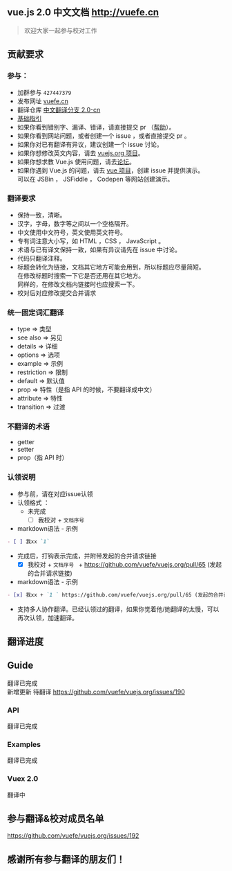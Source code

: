 ## vue.js 2.0 中文文档 http://vuefe.cn

> 欢迎大家一起参与校对工作 

## 贡献要求

### 参与：

- 加群参与 `427447379` 
- 发布网址 [vuefe.cn](http://vuefe.cn/)
- 翻译仓库 [中文翻译分支 2.0-cn](https://github.com/vuefe/vuejs.org)
- [基础指引](https://github.com/vuefe/vuejs.org/issues/25)
- 如果你看到错别字、漏译、错译，请直接提交 pr （[帮助](https://help.github.com/articles/using-pull-requests/)）。
- 如果你看到网站问题，或者创建一个 issue ，或者直接提交 pr 。
- 如果你对已有翻译有异议，建议创建一个 issue 讨论。
- 如果你想修改英文内容，请去 [vuejs.org 项目](http://vuejs.org/)。
- 如果你想求教 Vue.js 使用问题，请去[论坛](http://forum.vuejs.org/)。
- 如果你遇到 Vue.js 的问题，请去 [vue 项目](https://github.com/vuejs/vuejs.org)，创建 issue 并提供演示。<br />
  可以在 JSBin ， JSFiddle ， Codepen 等网站创建演示。

### 翻译要求

- 保持一致，清晰。
- 汉字，字母，数字等之间以一个空格隔开。
- 中文使用中文符号，英文使用英文符号。
- 专有词注意大小写，如 HTML ，CSS ， JavaScript 。
- 术语与已有译文保持一致，如果有异议请先在 issue 中讨论。
- 代码只翻译注释。
- 标题会转化为链接，文档其它地方可能会用到，所以标题应尽量简短。<br />
  在修改标题时搜索一下它是否还用在其它地方。<br />
  同样的，在修改文档内链接时也应搜索一下。
- 校对后对应修改提交合并请求

### 统一固定词汇翻译

- type => 类型
- see also => 另见
- details => 详细
- options => 选项
- example => 示例
- restriction => 限制
- default => 默认值
- prop => 特性（是指  API 的时候，不要翻译成中文）
- attribute => 特性
- transition => 过渡

### 不翻译的术语

- getter
- setter
- prop（指 API 时）

### 认领说明

- 参与前，请在对应issue认领
- 认领格式 ：
  - 未完成
     - [ ] 我校对 + `文档序号 `

- markdown语法 - 示例

```markdown
- [ ] 我xx `1`
```

  - 完成后，打钩表示完成，并附带发起的合并请求链接
     - [x] 我校对 + `文档序号 ` +  https://github.com/vuefe/vuejs.org/pull/65 (发起的合并请求链接)

- markdown语法 - 示例

```markdown
- [x] 我xx + `1 ` https://github.com/vuefe/vuejs.org/pull/65 (发起的合并请求链接)
```

- 支持多人协作翻译。已经认领过的翻译，如果你觉着他/她翻译的太慢，可以再次认领，加速翻译。


## 翻译进度

## Guide
翻译已完成 <br />
新增更新 待翻译 https://github.com/vuefe/vuejs.org/issues/190

### API
翻译已完成

### Examples
翻译已完成

### Vuex 2.0
翻译中


## 参与翻译&校对成员名单
https://github.com/vuefe/vuejs.org/issues/192

## 感谢所有参与翻译的朋友们！
